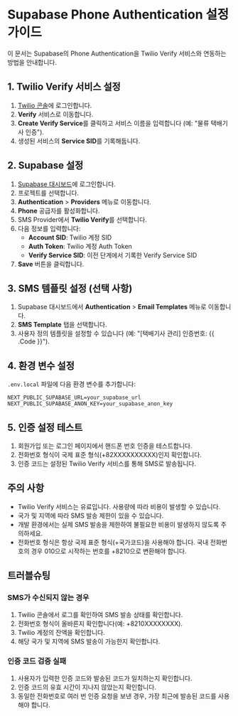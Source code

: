 # Supabase Phone Authentication 설정 가이드

이 문서는 Supabase의 Phone Authentication을 Twilio Verify 서비스와 연동하는 방법을 안내합니다.

## 1. Twilio Verify 서비스 설정

1. [Twilio 콘솔](https://www.twilio.com/console)에 로그인합니다.
2. **Verify** 서비스로 이동합니다.
3. **Create Verify Service**를 클릭하고 서비스 이름을 입력합니다 (예: "물류 택배기사 인증").
4. 생성된 서비스의 **Service SID**를 기록해둡니다.

## 2. Supabase 설정

1. [Supabase 대시보드](https://app.supabase.io/)에 로그인합니다.
2. 프로젝트를 선택합니다.
3. **Authentication** > **Providers** 메뉴로 이동합니다.
4. **Phone** 공급자를 활성화합니다.
5. SMS Provider에서 **Twilio Verify**를 선택합니다.
6. 다음 정보를 입력합니다:
   - **Account SID**: Twilio 계정 SID
   - **Auth Token**: Twilio 계정 Auth Token
   - **Verify Service SID**: 이전 단계에서 기록한 Verify Service SID
7. **Save** 버튼을 클릭합니다.

## 3. SMS 템플릿 설정 (선택 사항)

1. Supabase 대시보드에서 **Authentication** > **Email Templates** 메뉴로 이동합니다.
2. **SMS Template** 탭을 선택합니다.
3. 사용자 정의 템플릿을 설정할 수 있습니다 (예: "[택배기사 관리] 인증번호: {{ .Code }}").

## 4. 환경 변수 설정

`.env.local` 파일에 다음 환경 변수를 추가합니다:

```
NEXT_PUBLIC_SUPABASE_URL=your_supabase_url
NEXT_PUBLIC_SUPABASE_ANON_KEY=your_supabase_anon_key
```

## 5. 인증 설정 테스트

1. 회원가입 또는 로그인 페이지에서 핸드폰 번호 인증을 테스트합니다.
2. 전화번호 형식이 국제 표준 형식(+82XXXXXXXXXX)인지 확인합니다.
3. 인증 코드는 설정된 Twilio Verify 서비스를 통해 SMS로 발송됩니다.

## 주의 사항

- Twilio Verify 서비스는 유료입니다. 사용량에 따라 비용이 발생할 수 있습니다.
- 국가 및 지역에 따라 SMS 발송 제한이 있을 수 있습니다.
- 개발 환경에서는 실제 SMS 발송을 제한하여 불필요한 비용이 발생하지 않도록 주의하세요.
- 전화번호 형식은 항상 국제 표준 형식(+국가코드)을 사용해야 합니다. 국내 전화번호의 경우 010으로 시작하는 번호를 +8210으로 변환해야 합니다.

## 트러블슈팅

### SMS가 수신되지 않는 경우

1. Twilio 콘솔에서 로그를 확인하여 SMS 발송 상태를 확인합니다.
2. 전화번호 형식이 올바른지 확인합니다(예: +8210XXXXXXXX).
3. Twilio 계정의 잔액을 확인합니다.
4. 해당 국가 및 지역에 SMS 발송이 가능한지 확인합니다.

### 인증 코드 검증 실패

1. 사용자가 입력한 인증 코드와 발송된 코드가 일치하는지 확인합니다.
2. 인증 코드의 유효 시간이 지나지 않았는지 확인합니다.
3. 동일한 전화번호로 여러 번 인증 요청을 보낸 경우, 가장 최근에 발송된 코드를 사용해야 합니다.